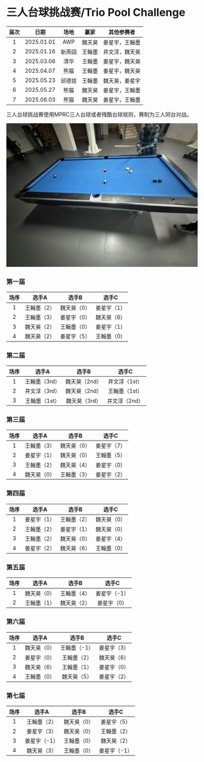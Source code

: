 # 三人台球挑战赛/Trio Pool Challenge

| 届次 | 日期       | 场地    | 赢家   | 其他参赛者                 |
| :--: | :--------: | :----: | :---: | :------------------------: |
| 1    | 2025.01.01 | AWP    | 魏天昊 | 姜星宇，王翰墨              |
| 2    | 2025.01.16 | 新燕园 | 王翰墨 | 井文淳，魏天昊              |
| 3    | 2025.03.06 | 清华   | 王翰墨 | 姜星宇，魏天昊              |
| 4    | 2025.04.07 | 熊猫   | 王翰墨 | 姜星宇，魏天昊              |
| 5    | 2025.05.23 | 邱德拔 | 王翰墨 | 魏天昊，姜星宇              |
| 6    | 2025.05.27 | 熊猫   | 魏天昊 | 姜星宇，王翰墨              |
| 7    | 2025.06.03 | 熊猫   | 魏天昊 | 姜星宇，王翰墨              |

三人台球挑战赛使用MPRC三人台球或者残酷台球规则，赛制为三人同台对战。

![](./img/trio_pool_challenge.jpg)

### 第一届

| 场序 | 选手A        | 选手B       | 选手C       |
| :--: | :---------: | :---------: | :---------: |
| 1    | 王翰墨（2）  | 魏天昊（0）  | 姜星宇（1）  |
| 2    | 王翰墨（3）  | 姜星宇（0）  | 魏天昊（6）  |
| 3    | 魏天昊（2）  | 王翰墨（0）  | 姜星宇（1）  |
| 4    | 魏天昊（2）  | 姜星宇（5）  | 王翰墨（0）  |

### 第二届

| 场序 | 选手A         | 选手B        | 选手C        |
| :--: | :----------: | :----------: | :----------: |
| 1    | 王翰墨（3rd） | 魏天昊（2nd） | 井文淳（1st） |
| 2    | 井文淳（3rd） | 魏天昊（2nd） | 王翰墨（1st） |
| 3    | 王翰墨（1st） | 魏天昊（3rd） | 井文淳（2nd） |

### 第三届

| 场序 | 选手A        | 选手B       | 选手C       |
| :--: | :---------: | :---------: | :---------: |
| 1    | 王翰墨（3）  | 魏天昊（0）  | 姜星宇（7）  |
| 2    | 姜星宇（1）  | 魏天昊（0）  | 王翰墨（5）  |
| 3    | 王翰墨（2）  | 魏天昊（4）  | 姜星宇（0）  |
| 4    | 魏天昊（0）  | 王翰墨（3）  | 姜星宇（2）  |

### 第四届

| 场序 | 选手A        | 选手B       | 选手C       |
| :--: | :---------: | :---------: | :---------: |
| 1    | 姜星宇（1）  | 王翰墨（2）  | 魏天昊（0）  |
| 2    | 王翰墨（2）  | 姜星宇（1）  | 魏天昊（0）  |
| 3    | 王翰墨（2）  | 魏天昊（0）  | 姜星宇（4）  |
| 4    | 姜星宇（2）  | 魏天昊（6）  | 王翰墨（0）  |

### 第五届

| 场序 | 选手A        | 选手B       | 选手C       |
| :--: | :---------: | :---------: | :---------: |
| 1    | 魏天昊（0）  | 王翰墨（4）  | 姜星宇（-1） |
| 2    | 王翰墨（1）  | 魏天昊（2）  | 姜星宇（0）  |

### 第六届

| 场序 | 选手A        | 选手B       | 选手C       |
| :--: | :---------: | :---------: | :---------: |
| 1    | 魏天昊（0）  | 王翰墨（-1） | 姜星宇（3）  |
| 2    | 姜星宇（0）  | 王翰墨（2）  | 魏天昊（6）  |
| 3    | 魏天昊（6）  | 王翰墨（1）  | 姜星宇（0）  |
| 4    | 王翰墨（0）  | 魏天昊（5）  | 姜星宇（2）  |

### 第七届

| 场序 | 选手A        | 选手B       | 选手C       |
| :--: | :---------: | :---------: | :---------: |
| 1    | 王翰墨（2）  | 魏天昊（0）  | 姜星宇（5）  |
| 2    | 姜星宇（3）  | 魏天昊（0）  | 王翰墨（2）  |
| 3    | 姜星宇（-1） | 王翰墨（0）  | 魏天昊（2）  |
| 4    | 魏天昊（3）  | 王翰墨（0）  | 姜星宇（-1） |
